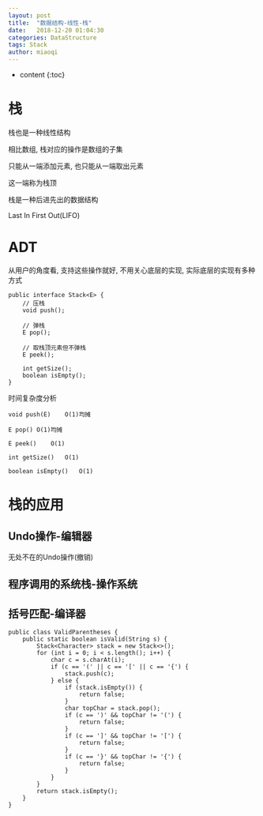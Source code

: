 ```yaml
---
layout: post
title:  "数据结构-线性-栈"
date:   2018-12-20 01:04:30
categories: DataStructure
tags: Stack
author: miaoqi
---
```


* content
{:toc}
# 栈

栈也是一种线性结构

相比数组, 栈对应的操作是数组的子集

只能从一端添加元素, 也只能从一端取出元素

这一端称为栈顶

栈是一种后进先出的数据结构

Last In First Out(LIFO)

# ADT

从用户的角度看, 支持这些操作就好, 不用关心底层的实现, 实际底层的实现有多种方式

```
public interface Stack<E> {
    // 压栈
    void push();
    
    // 弹栈
    E pop();
    
    // 取栈顶元素但不弹栈
    E peek();
    
    int getSize();
    boolean isEmpty();
}
```

时间复杂度分析

```
void push(E)	O(1)均摊

E pop()	O(1)均摊

E peek()	O(1)

int getSize()	O(1)

boolean isEmpty()	O(1)
```

# 栈的应用

## Undo操作-编辑器

无处不在的Undo操作(撤销)

## 程序调用的系统栈-操作系统

## 括号匹配-编译器

```
public class ValidParentheses {
    public static boolean isValid(String s) {
        Stack<Character> stack = new Stack<>();
        for (int i = 0; i < s.length(); i++) {
            char c = s.charAt(i);
            if (c == '(' || c == '[' || c == '{') {
                stack.push(c);
            } else {
                if (stack.isEmpty()) {
                    return false;
                }
                char topChar = stack.pop();
                if (c == ')' && topChar != '(') {
                    return false;
                }
                if (c == ']' && topChar != '[') {
                    return false;
                }
                if (c == '}' && topChar != '{') {
                    return false;
                }
            }
        }
        return stack.isEmpty();
    }
}
```

